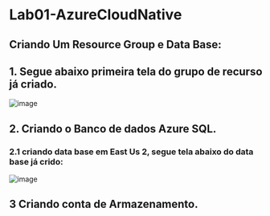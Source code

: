 # Lab01-AzureCloudNative

## Criando Um Resource Group e Data Base:
## 1. Segue abaixo primeira tela do grupo de recurso já criado.
![image](https://github.com/user-attachments/assets/8f7ddd09-1427-49fe-8da3-9fb0314af20e)
## 2. Criando o Banco de dados Azure SQL.
### 2.1 criando data base em East Us 2, segue tela abaixo do data base já crido:
![image](https://github.com/user-attachments/assets/afcda390-ad6c-4c29-baa3-5da25e880651)
## 3 Criando conta de Armazenamento.






